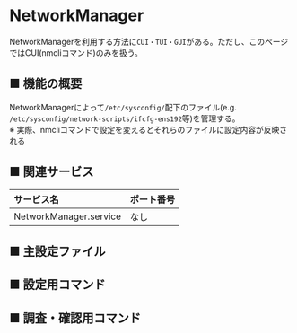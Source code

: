 # NetworkManager
NetworkManagerを利用する方法に`CUI・TUI・GUI`がある。ただし、このページではCUI(nmcliコマンド)のみを扱う。
## ■ 機能の概要
NetworkManagerによって`/etc/sysconfig/`配下のファイル(e.g. `/etc/sysconfig/network-scripts/ifcfg-ens192`等)を管理する。  
※ 実際、nmcliコマンドで設定を変えるとそれらのファイルに設定内容が反映される

## ■ 関連サービス
|サービス名|ポート番号|
|:---|:---|
|NetworkManager.service|なし|

## ■ 主設定ファイル

## ■ 設定用コマンド

## ■ 調査・確認用コマンド
